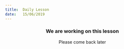 ```yaml
---
title:  Daily Lesson
date:   15/06/2019
---
```


### <center>We are working on this lesson</center>
<center>Please come back later</center>
